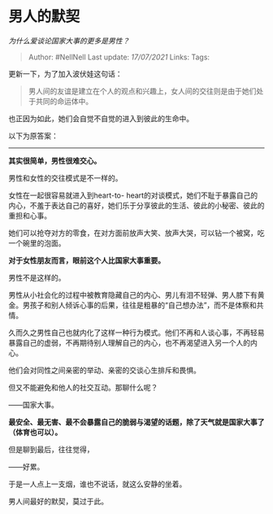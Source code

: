 # 男人的默契
*为什么爱谈论国家大事的更多是男性？*

> Author: #NellNell 
> Last update: *17/07/2021* 
> Links:
> Tags:    
  
更新一下，为了加入波伏娃这句话：

> 男人间的友谊是建立在个人的观点和兴趣上，女人间的交往则是由于她们处于共同的命运体中。

也正因为如此，她们会自觉不自觉的进入到彼此的生命中。

以下为原答案：

---

**其实很简单，男性很难交心。**

男性和女性的交往模式是不一样的。

女性在一起很容易就进入到heart-to- heart的对谈模式，她们不耻于暴露自己的内心，不羞于表达自己的喜好，她们乐于分享彼此的生活、彼此的小秘密、彼此的重担和心事。

她们可以抢夺对方的零食，在对方面前放声大笑、放声大哭，可以钻一个被窝，吃一个碗里的泡面。

**对于女性朋友而言，眼前这个人比国家大事重要。**

男性不是这样的。

男性从小社会化的过程中被教育隐藏自己的内心、男儿有泪不轻弹、男人膝下有黄金。男孩子和别人倾诉心事的后果，往往是粗暴的“自己想办法”，而不是体察和共情。

久而久之男性自己也就内化了这样一种行为模式。他们不再和人谈心事，不再轻易暴露自己的虚弱，不再期待别人理解自己的内心，也不再渴望进入另一个人的内心。

他们会对同性之间亲密的举动、亲密的交谈心生排斥和畏惧。

但又不能避免和他人的社交互动。那聊什么呢？

——国家大事。

**最安全、最无害、最不会暴露自己的脆弱与渴望的话题，除了天气就是国家大事了（体育也可以）。**

但是聊到最后，往往觉得，

——好累。

于是一人点上一支烟，谁也不说话，就这么安静的坐着。

男人间最好的默契，莫过于此。